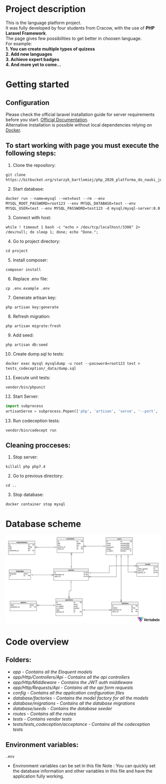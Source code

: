 # Project description
This is the language platform project.  
It was fully developed by four students from Cracow, with the use of **PHP Laravel Framework**.  
The page gives few possibilities to get better in choosen language.  
For example:  
**1. You can create multiple types of quizess**  
**2. Add new languages**  
**3. Achieve expert badges**  
**4. And more yet to come...**  

# Getting started
## Configuration
Please check the official laravel installation guide for server requirements before you start. [Official Documentation](https://laravel.com/docs/5.4/installation#installation "Official Documentation").  
Alternative installation is possible without local dependencies relying on [Docker](https://www.docker.com/ "Docker").

## To start working with page you must execute the following steps:  

1. Clone the repository:  

```
git clone https://bitbucket.org/starzyk_bartlomiej/php_2020_platforma_do_nauki_jezykow/src/master/ 
```   
2. Start database:  
```
docker run --name=mysql --net=host --rm --env MYSQL_ROOT_PASSWORD=root123 --env MYSQL_DATABASE=test --env MYSQL_USER=test --env MYSQL_PASSWORD=test123 -d mysql/mysql-server:8.0
```
3. Connect with host:  
```
while ! timeout 1 bash -c "echo > /dev/tcp/localhost/3306" 2> /dev/null; do sleep 1; done; echo "Done.";
```
4. Go to project directory:  
```
cd project  
```
5. Install composer:  
```
composer install
```
6. Replace .env file:  
```
cp .env.example .env
```

7. Generate artisan key:  
```
php artisan key:generate
```
8. Refresh migration:  
```
php artisan migrate:fresh
```
9. Add seed:  
```
php artisan db:seed
```
10. Create dump.sql to tests:  
```
docker exec mysql mysqldump -u root --password=root123 test > tests_codeception/_data/dump.sql
```
11.  Execute unit tests:  
```
vendor/bin/phpunit
```
12.  Start Server:  
```python
import subprocess
artisanServe = subprocess.Popen(['php', 'artisan', 'serve', '--port', '8888'])
```
13.  Run codeception tests:  
```
vendor/bin/codecept run
```
## Cleaning procceses:  
1. Stop server:
```
killall php php7.4
```
2. Go to previous directory:
```
cd ..
```
3. Stop database:
```
docker container stop mysql
```


# Database scheme
![](php_database_lang_platform.svg)
# Code overview  
## Folders:
* *app - Contains all the Eloquent models*
* *app/Http/Controllers/Api - Contains all the api controllers*
* *app/Http/Middleware - Contains the JWT auth middleware*
* *app/Http/Requests/Api - Contains all the api form requests*
* *config - Contains all the application configuration files*
* *database/factories - Contains the model factory for all the models*
* *database/migrations - Contains all the database migrations*
* *database/seeds - Contains the database seeder*
* *routes - Contains all the routes*
* *tests - Contains vendor tests*
* *tests/tests_codeception/acceptance - Contains all the codeception tests*
  
## Environment variables:
```
.env
```
 - Environment variables can be set in this file
Note : You can quickly set the database information and other variables in this file and have the application fully working.
